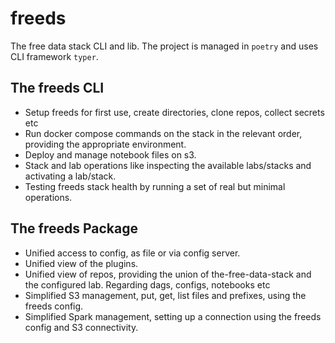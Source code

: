 # freeds
The free data stack CLI and lib.
The project is managed in `poetry` and uses CLI framework `typer`.

## The freeds CLI
* Setup freeds for first use, create directories, clone repos, collect secrets etc
* Run docker compose commands on the stack in the relevant order, providing the appropriate environment.
* Deploy and manage notebook files on s3.
* Stack and lab operations like inspecting the available labs/stacks and activating a lab/stack.
* Testing freeds stack health by running a set of real but minimal operations.

## The freeds Package
* Unified access to config, as file or via config server.
* Unified view of the plugins.
* Unified view of repos, providing the union of the-free-data-stack and the configured lab. Regarding dags, configs, notebooks etc
* Simplified S3 management, put, get, list files and prefixes, using the freeds config.
* Simplified Spark management, setting up a connection using the freeds config and S3 connectivity.
